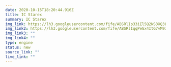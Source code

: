 ```yaml
---
date: 2020-10-15T18:20:44.916Z
title: IC Starex
summary: IC Starex
img_link: https://lh3.googleusercontent.com/fife/ABSRlIp33iEl5Q2NS3XQ3LCd1eLy4oHhNylnsCtwfRzk1I_yI7hUopKl7w7-hiedFTUN9nRvnQHCqCInrN8F7XLXl4As5HXzyYJFVdxFT7-lnh83veDxE_LlO3jSH3rik7VRC2cabgBKXbKVTcvInvCPgMTd4Vp9QV1Cz-vVKGAuisK9V2tvl4T4AwQXaRt3m8jDXpl1jPklH8iDZFErqEiXZc2wAUzuRaa_i5czpKKwwN9Zy9YmnXn_boJI_6CQlXLFa-BezipxQGNqOg3UIrBAGzROzhB0Fg8LzOIKsCDotuEgpCzbmyhfq5cOeAHPBOO9wBXb4dBLVt5kVm7HC35v6yZT6q8TinGs1X-1L8FVKV3EnaUq0LbMkMIV5r5TPNlUc_SHdHb2O9ydRHRcTGhIsC5DIbqYfM8OywjRC0UIkmeAW62SN8t-ESRVNBTG_J5REytX1Jnu9StnV8wBXcaY79b1voVLfWObebWrmzeVGOzyoaY6_jx2kikqXpYH8yuunkZMihqibu0g8h378KpGVfzEJ5FUit1OAyb0BR8FtsGHo0wU3k2C9ComS1zVcfaiVdiSXkpYDGphhObdqJXatvrrtz9w7iANgJbnANjUpHcATk552JV_kW23WyLAobmGa-ROkNvRZJb5q8nFwPO2hcOwCUvA3dHslKTAPQN17aoM2Rzo3Q87susAc1u8vaqyBoMd7YR_TMxrjtpdZ_Z0txH2NoLlZMop3Q=w795-h666-ft
img_link2: https://lh3.googleusercontent.com/fife/ABSRlIqqPeGx4ItG7vM93ata81kvPRBRjjVD61KZTnd1xuEXvAnB3Z6j0ekx462amVxV3Qv6KjJli_0tp057nRT8Pw-s01DKegsjHLK_Z6UvyyJLZ0bo98p_9P5BSWXWWNHDTMgjVkfO5cEZnRRwlMuxknFDQ7LpEPBW_ATQJKcK2AXamXtktqNyBG80iiUQIdEDfTd_rgTQpburWxEixqwpUXNGkWY4h2pf-8XNA1q8wwrhDgf5Frhky1-HmCbZTCWEeY-GSUToKDb60vf88L_Bjm_CYH-qmsHtVngnIhQ-9_VZOM1ULjxs7X7CQX4WqEgF3kK5Rs4LAjR6W-_KOKvIQfPuw2YjdSbm2iCsJxAKJNZ2AkOZO5HZcArn986znZd40MwCoGU12OeOGQpz88G0tNo5KSw-ZYxL66nGvTEo57hiysir_WZjpTtUXqUU2AdOfoPvo7YE9OoB7Yg9QMxzoSwwGwG6U8Ef_BrDBqVi_Ltk8rxNajwq6bGeI75YkZ2ssuwDmFAJyvJNrNS27M035CUIMiSnoOzV40sfGStgID80mVM3CeGAiAIWKmp1A0xaDEz3rq_lhIxErSeO95AzwnR9UcqF_0sqLjfv5iwSGUD10AsYf3VqODCPIh9OQ3aT9eQpf1YI8CFO-bGu4h1BDJ2QHR0svXn8QZo2ChOs9Le-XLLyqHgIiPriJJw_q6g9fQTK54f09ti6rAbQfjpHAG-Ay1cfQzsJWw=w795-h666-ft
img_link3: ""
img_link4: ""
type: engine
status: new
source_link: ""
live_link: ""
---
```


